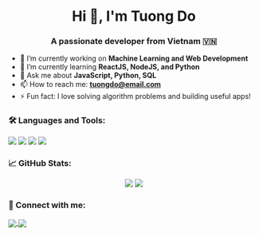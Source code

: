 <h1 align="center">Hi 👋, I'm Tuong Do</h1>
<h3 align="center">A passionate developer from Vietnam 🇻🇳</h3>

- 🔭 I’m currently working on **Machine Learning and Web Development**
- 🌱 I’m currently learning **ReactJS, NodeJS, and Python**
- 💬 Ask me about **JavaScript, Python, SQL**
- 📫 How to reach me: **tuongdo@email.com**
- ⚡ Fun fact: I love solving algorithm problems and building useful apps!

### 🛠️ Languages and Tools:
<p>
  <img src="https://img.shields.io/badge/-Python-3776AB?logo=python&logoColor=white" />
  <img src="https://img.shields.io/badge/-JavaScript-F7DF1E?logo=javascript&logoColor=black" />
  <img src="https://img.shields.io/badge/-React-61DAFB?logo=react&logoColor=black" />
  <img src="https://img.shields.io/badge/-Node.js-339933?logo=nodedotjs&logoColor=white" />
</p>

### 📈 GitHub Stats:
<p align="center">
  <img src="https://github-readme-stats.vercel.app/api?username=tuongdo&show_icons=true&theme=radical" />
  <img src="https://github-readme-stats.vercel.app/api/top-langs/?username=tuongdo&layout=compact&theme=radical" />
</p>

### 🔗 Connect with me:
<p>
  <a href="https://linkedin.com/in/tuongdo" target="blank">
    <img align="center" src="https://img.shields.io/badge/-LinkedIn-blue?logo=linkedin&logoColor=white" />
  </a>
  <a href="https://facebook.com/tuongdo" target="blank">
    <img align="center" src="https://img.shields.io/badge/-Facebook-1877F2?logo=facebook&logoColor=white" />
  </a>
</p>
